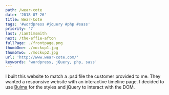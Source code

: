 ```yaml
---
path: /wear-cote
date: '2018-07-26'
title: Wear-Cote
tags: '#wordpress #jquery #php #sass'
priority: '7'
last: /iamtimsmith
next: /the-effie-afton
fullPage: ./frontpage.png
thumbOne: ./mockup1.jpg
thumbTwo: ./mockup2.jpg
url: 'http://www.wear-cote.com/'
keywords: 'wordpress, jQuery, php, sass'
---
```


I built this website to match a .psd file the customer provided to me. They wanted a responsive website with an interactive timeline page. I decided to use [Bulma](https://bulma.io) for the styles and jQuery to interact with the DOM.
